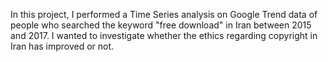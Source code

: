 In this project, I performed a Time Series analysis on Google Trend data of people who searched the keyword "free download" in Iran between 2015 and 2017. I wanted to investigate whether the ethics regarding copyright in Iran has improved or not.
